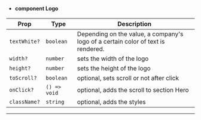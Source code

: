 - #### component Logo

| Prop | Type | Description |
| --- | --- | --- |
| `textWhite?` | `boolean` | Depending on the value, a company's logo of a certain color of text is rendered. |
| `width?` | `number` | sets the width of the logo |
| `height?` | `number` | sets the height of the logo |
| `toScroll?` | `boolean` | optional, sets scroll or not after click |
| `onClick?` | `() => void` | optional, adds the scroll to section Hero |
| `className?` | `string` | optional, adds the styles |

<hr>
